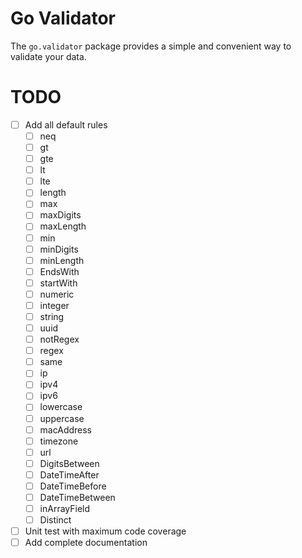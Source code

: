 # Go Validator

The `go.validator` package provides a simple and convenient way to validate your data.

# TODO

- [ ] Add all default rules
  - [ ] neq
  - [ ] gt
  - [ ] gte
  - [ ] lt
  - [ ] lte
  - [ ] length
  - [ ] max
  - [ ] maxDigits
  - [ ] maxLength
  - [ ] min
  - [ ] minDigits
  - [ ] minLength
  - [ ] EndsWith
  - [ ] startWith
  - [ ] numeric
  - [ ] integer
  - [ ] string
  - [ ] uuid
  - [ ] notRegex
  - [ ] regex
  - [ ] same
  - [ ] ip
  - [ ] ipv4
  - [ ] ipv6
  - [ ] lowercase
  - [ ] uppercase
  - [ ] macAddress
  - [ ] timezone
  - [ ] url
  - [ ] DigitsBetween
  - [ ] DateTimeAfter
  - [ ] DateTimeBefore
  - [ ] DateTimeBetween
  - [ ] inArrayField
  - [ ] Distinct
- [ ] Unit test with maximum code coverage
- [ ] Add complete documentation
